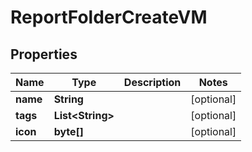 

# ReportFolderCreateVM


## Properties

| Name | Type | Description | Notes |
|------------ | ------------- | ------------- | -------------|
|**name** | **String** |  |  [optional] |
|**tags** | **List&lt;String&gt;** |  |  [optional] |
|**icon** | **byte[]** |  |  [optional] |



